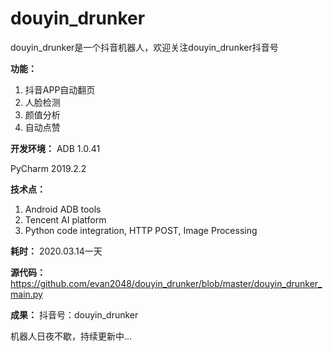 # douyin_drunker
douyin_drunker是一个抖音机器人，欢迎关注douyin_drunker抖音号


**功能：**
1. 抖音APP自动翻页
2. 人脸检测
3. 颜值分析
4. 自动点赞


**开发环境：**
ADB 1.0.41


PyCharm 2019.2.2


**技术点：**
1. Android ADB tools
2. Tencent AI platform
3. Python code integration, HTTP POST, Image Processing


**耗时：**
2020.03.14一天


**源代码：**
https://github.com/evan2048/douyin_drunker/blob/master/douyin_drunker_main.py


**成果：**
抖音号：douyin_drunker


机器人日夜不歇，持续更新中...

